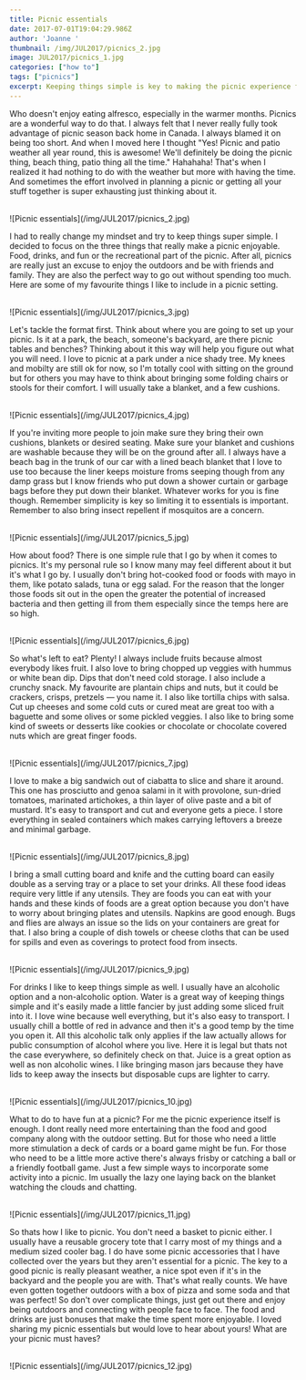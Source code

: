 ```yaml
---
title: Picnic essentials
date: 2017-07-01T19:04:29.986Z
author: 'Joanne '
thumbnail: /img/JUL2017/picnics_2.jpg
image: JUL2017/picnics_1.jpg
categories: ["how to"]
tags: ["picnics"]
excerpt: Keeping things simple is key to making the picnic experience fun for all
---
```

Who doesn't enjoy eating alfresco, especially in the warmer months. Picnics are a wonderful way to do that.  I always felt that I never really fully took advantage of picnic season back home in Canada. I always blamed it on being too short. And when I moved here I thought "Yes! Picnic and patio weather all year round, this is awesome! We'll definitely be doing the picnic thing, beach thing, patio thing all the time." Hahahaha! That's when I realized it had nothing to do with the weather but more with having the time. And sometimes the effort involved in planning a picnic or getting all your stuff together is super exhausting just thinking about it.

<br>
![Picnic essentials](/img/JUL2017/picnics_2.jpg)  
<br>

I had to really change my mindset and try to keep things super simple. I decided to focus on the three things that really make a picnic enjoyable. Food, drinks, and fun or the recreational part of the picnic. After all, picnics are really just an excuse to enjoy the outdoors and be with friends and family. They are also the perfect way to go out without spending too much. Here are some of my favourite things I like to include in a picnic setting.

<br>
![Picnic essentials](/img/JUL2017/picnics_3.jpg)  
<br>

Let's tackle the format first. Think about where you are going to set up your picnic. Is it at a park, the beach, someone's  backyard, are there picnic tables and benches? Thinking about it this way will help you figure out what you will need. I love to picnic at a park under a nice shady tree. My knees and mobilty are still ok for now, so I'm totally cool with sitting on the ground but for others you may have to think about bringing some folding chairs or stools for their comfort. I will usually take a blanket, and a few cushions.

<br>
![Picnic essentials](/img/JUL2017/picnics_4.jpg)  
<br>

If you're inviting more people to join make sure they bring their own cushions, blankets or desired seating. Make sure your blanket and cushions are washable because they will be on the ground after all.  I always have a beach bag in the trunk of our car with a lined beach blanket that I love to use too because the liner keeps moisture froms seeping though from any damp grass but I know friends who put down a shower curtain or garbage bags before they put down their blanket.  Whatever works for you is fine though.  Remember simplicity is key so limiting it to essentials is important.  Remember to also bring insect repellent if mosquitos are a concern.

<br>
![Picnic essentials](/img/JUL2017/picnics_5.jpg)  
<br>

How about food? There is one simple rule that I go by when it comes to picnics. It's my personal rule so I know many may feel different about it but it's what I go by. I usually don't bring hot-cooked food or foods with mayo in them, like potato salads, tuna or egg salad. For the reason that the longer those foods sit out in the open the greater the potential of increased bacteria and then getting ill from them especially since the temps here are so high.

<br>
![Picnic essentials](/img/JUL2017/picnics_6.jpg)  
<br>

So what's left to eat? Plenty! I always include fruits because almost everybody likes fruit. I also love to bring chopped up veggies with hummus or white bean dip. Dips that don't need cold storage. I also include a crunchy snack.  My favourite are plantain chips and nuts, but it could be crackers, crisps, pretzels &mdash; you name it. I also like tortilla chips with salsa. Cut up cheeses and some cold cuts or cured meat are great too with a baguette and some olives or some pickled veggies.  I also like to bring some kind of sweets or desserts like cookies or chocolate or chocolate covered nuts which are great finger foods.

<br>
![Picnic essentials](/img/JUL2017/picnics_7.jpg)  
<br>

I love to make a big sandwich out of ciabatta to slice and share it around. This one has prosciutto and genoa salami in it with provolone, sun-dried tomatoes, marinated artichokes, a thin layer of olive paste and a bit of mustard. It's easy to transport and cut and everyone gets a piece. I store everything in sealed containers which makes carrying leftovers a breeze and minimal garbage.

<br>
![Picnic essentials](/img/JUL2017/picnics_8.jpg)  
<br>

I bring a small cutting board and knife and the cutting board can easily double as a serving tray or a place to set your drinks. All these food ideas require very little if any utensils. They are foods you can eat with your hands and these kinds of foods are a great option because you don't have to worry about bringing plates and utensils. Napkins are good enough. Bugs and flies are always an issue so the lids on your containers are great for that. I also bring a couple of dish towels or cheese cloths that can be used for spills and even as coverings to protect food from insects.

<br>
![Picnic essentials](/img/JUL2017/picnics_9.jpg)  
<br>

For drinks I like to keep things simple as well. I usually have an alcoholic option and a non-alcoholic option. Water is a great way of keeping things simple and it's easily made a little fancier by just adding some sliced fruit into it.  I love wine because well everything, but it's also easy to transport.  I usually chill a bottle of red in advance and then it's a good temp by the time you open it. All this alcoholic talk only applies if the law actually allows for public consumption of alcohol where you live. Here it is legal but thats not the case everywhere, so definitely check on that.  Juice is a great option as well as non alcoholic wines. I like bringing mason jars because they have lids to keep away the insects but disposable cups are lighter to carry.

<br>
![Picnic essentials](/img/JUL2017/picnics_10.jpg)  
<br>

What to do to have fun at a picnic? For me the picnic experience itself is enough. I dont really need more entertaining than the food and good company along with the outdoor setting. But for those who need a little more stimulation a deck of cards or a board game might be fun.  For those who need to be a little more active there's always frisby or catching a ball or a friendly football game. Just a few simple ways to incorporate some activity into a picnic.  Im usually the lazy one laying back on the blanket watching the clouds and chatting.

<br>
![Picnic essentials](/img/JUL2017/picnics_11.jpg)  
<br>

So thats how I like to picnic. You don't need a basket to picnic either. I usually have a reusable grocery tote that I carry most of my things and a medium sized cooler bag. I do have some picnic accessories that I have collected over the years but they aren't essential for a picnic. The key to a good picnic is really pleasant weather, a nice spot even if it's in the backyard and the people you are with. That's what really counts. We have even gotten together outdoors with a box of pizza and some soda and that was perfect! So don't over complicate things, just get out there and enjoy being outdoors and connecting with people face to face. The food and drinks are just bonuses that make the time spent more enjoyable. I loved sharing my picnic essentials but would love to hear about yours! What are your picnic must haves?

<br>
![Picnic essentials](/img/JUL2017/picnics_12.jpg)  
<br>
